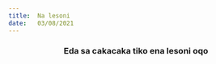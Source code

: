 ```yaml
---
title:  Na lesoni
date:   03/08/2021
---
```


### <center>Eda sa cakacaka tiko ena lesoni oqo</center>